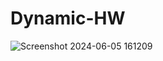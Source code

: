 # Dynamic-HW

![Screenshot 2024-06-05 161209](https://github.com/SnehBhatt-0804/Dynamic-HW-/assets/138973763/d925c46b-16f2-48b8-9f77-8c92ca1c5eb7)
